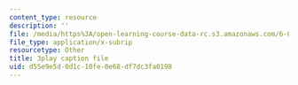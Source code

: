```yaml
---
content_type: resource
description: ''
file: /media/https%3A/open-learning-course-data-rc.s3.amazonaws.com/6-042j-mathematics-for-computer-science-spring-2015/d55e9e5d0d1c10fe0e68df7dc3fa0198_yTrtVwKZkwU.srt
file_type: application/x-subrip
resourcetype: Other
title: 3play caption file
uid: d55e9e5d-0d1c-10fe-0e68-df7dc3fa0198
---
```

